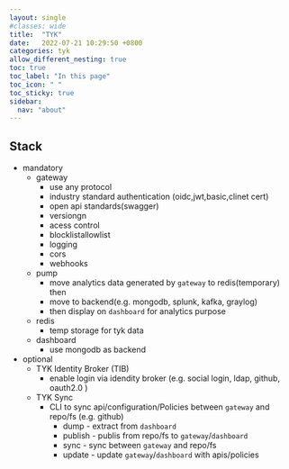 ```yaml
---
layout: single
#classes: wide
title:  "TYK"
date:   2022-07-21 10:29:50 +0800
categories: tyk
allow_different_nesting: true
toc: true
toc_label: "In this page"
toc_icon: " "
toc_sticky: true
sidebar:
  nav: "about"
---
```


## Stack

* mandatory
  * gateway
    * use any protocol
    * industry standard authentication (oidc,jwt,basic,clinet cert)
    * open api standards(swagger)
    * versiongn
    * acess control
    * blocklistallowlist
    * logging
    * cors
    * webhooks
  * pump
    * move analytics data generated by `gateway` to redis(temporary) then
    * move to backend(e.g. mongodb, splunk, kafka, graylog)
    * then display on `dashboard` for analytics purpose
  * redis
    * temp storage for tyk data
  * dashboard
    * use mongodb as backend
* optional
  * TYK Identity Broker (TIB)
    * enable login via idendity broker (e.g. social login, ldap, github, oauth2.0 )
  * TYK Sync
    * CLI to sync api/configuration/Policies between `gateway` and repo/fs (e.g. github)
      * dump - extract from `dashboard`
      * publish - publis from repo/fs to `gateway`/`dashboard`
      * sync - sync between `gateway` and repo/fs
      * update - update `gateway`/`dashboard` with apis/policies